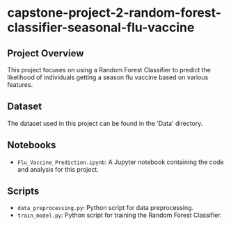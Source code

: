 # capstone-project-2-random-forest-classifier-seasonal-flu-vaccine
## Project Overview
This project focuses on using a Random Forest Classifier to predict the likelihood of individuals getting a season flu vaccine based on various features.

## Dataset
The dataset used in this project can be found in the 'Data' directory.

## Notebooks
- `Flu_Vaccine_Prediction.ipynb`: A Jupyter notebook containing the code and analysis for this project.

## Scripts
- `data_preprocessing.py`: Python script for data preprocessing.
- `train_model.py`: Python script for training the Random Forest Classifier.
